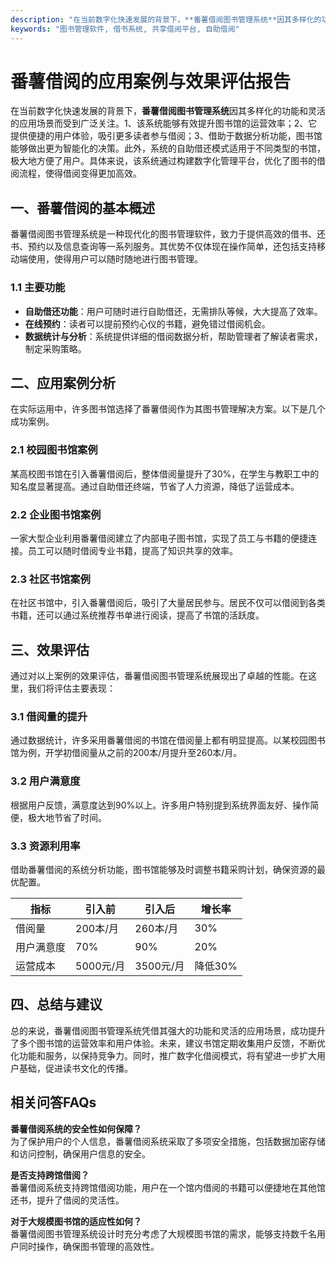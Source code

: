 ```yaml
---
description: "在当前数字化快速发展的背景下，**番薯借阅图书管理系统**因其多样化的功能和灵活的应用场景而受到广泛关注。1、该系统能够有效提升图书馆的运营效率；2、它提供便捷的用户体验，吸引更多读者参与借阅；3、借助于数据分析功能，图书馆能够做出更为智能化的决策。此外，系统的自助借还模式适用于不同类型的书馆，极大地方便了用户。具体来说，该系统通过构建数字化管理平台，优化了图书的借阅流程，使得借阅变得更加高效。"
keywords: "图书管理软件, 借书系统, 共享借阅平台, 自助借阅"
---
```

# 番薯借阅的应用案例与效果评估报告

在当前数字化快速发展的背景下，**番薯借阅图书管理系统**因其多样化的功能和灵活的应用场景而受到广泛关注。1、该系统能够有效提升图书馆的运营效率；2、它提供便捷的用户体验，吸引更多读者参与借阅；3、借助于数据分析功能，图书馆能够做出更为智能化的决策。此外，系统的自助借还模式适用于不同类型的书馆，极大地方便了用户。具体来说，该系统通过构建数字化管理平台，优化了图书的借阅流程，使得借阅变得更加高效。

## 一、番薯借阅的基本概述

番薯借阅图书管理系统是一种现代化的图书管理软件，致力于提供高效的借书、还书、预约以及信息查询等一系列服务。其优势不仅体现在操作简单，还包括支持移动端使用，使得用户可以随时随地进行图书管理。

### 1.1 主要功能

- **自助借还功能**：用户可随时进行自助借还，无需排队等候，大大提高了效率。
- **在线预约**：读者可以提前预约心仪的书籍，避免错过借阅机会。
- **数据统计与分析**：系统提供详细的借阅数据分析，帮助管理者了解读者需求，制定采购策略。
  
## 二、应用案例分析

在实际运用中，许多图书馆选择了番薯借阅作为其图书管理解决方案。以下是几个成功案例。

### 2.1 校园图书馆案例

某高校图书馆在引入番薯借阅后，整体借阅量提升了30%，在学生与教职工中的知名度显著提高。通过自助借还终端，节省了人力资源，降低了运营成本。

### 2.2 企业图书馆案例

一家大型企业利用番薯借阅建立了内部电子图书馆，实现了员工与书籍的便捷连接。员工可以随时借阅专业书籍，提高了知识共享的效率。

### 2.3 社区书馆案例

在社区书馆中，引入番薯借阅后，吸引了大量居民参与。居民不仅可以借阅到各类书籍，还可以通过系统推荐书单进行阅读，提高了书馆的活跃度。

## 三、效果评估

通过对以上案例的效果评估，番薯借阅图书管理系统展现出了卓越的性能。在这里，我们将评估主要表现：

### 3.1 借阅量的提升

通过数据统计，许多采用番薯借阅的书馆在借阅量上都有明显提高。以某校园图书馆为例，开学初借阅量从之前的200本/月提升至260本/月。

### 3.2 用户满意度

根据用户反馈，满意度达到90%以上。许多用户特别提到系统界面友好、操作简便，极大地节省了时间。

### 3.3 资源利用率

借助番薯借阅的系统分析功能，图书馆能够及时调整书籍采购计划，确保资源的最优配置。

| 指标         | 引入前       | 引入后       | 增长率       |
|------------|-----------|-----------|-----------|
| 借阅量        | 200本/月   | 260本/月   | 30%       |
| 用户满意度    | 70%       | 90%       | 20%       |
| 运营成本      | 5000元/月  | 3500元/月  | 降低30%   |

## 四、总结与建议

总的来说，番薯借阅图书管理系统凭借其强大的功能和灵活的应用场景，成功提升了多个图书馆的运营效率和用户体验。未来，建议书馆定期收集用户反馈，不断优化功能和服务，以保持竞争力。同时，推广数字化借阅模式，将有望进一步扩大用户基础，促进读书文化的传播。

## 相关问答FAQs

**番薯借阅系统的安全性如何保障？**  
为了保护用户的个人信息，番薯借阅系统采取了多项安全措施，包括数据加密存储和访问控制，确保用户信息的安全。

**是否支持跨馆借阅？**  
番薯借阅系统支持跨馆借阅功能，用户在一个馆内借阅的书籍可以便捷地在其他馆还书，提升了借阅的灵活性。

**对于大规模图书馆的适应性如何？**  
番薯借阅图书管理系统设计时充分考虑了大规模图书馆的需求，能够支持数千名用户同时操作，确保图书管理的高效性。
